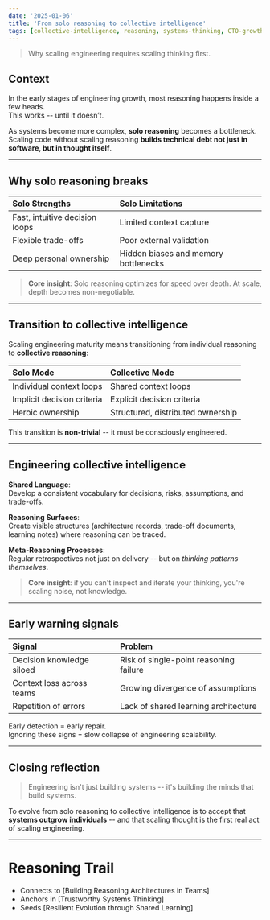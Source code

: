```yaml
---
date: '2025-01-06'
title: 'From solo reasoning to collective intelligence'
tags: [collective-intelligence, reasoning, systems-thinking, CTO-growth]
---
```


> Why scaling engineering requires scaling thinking first.

## Context

In the early stages of engineering growth, most reasoning happens inside a few heads.  
This works -- until it doesn’t.

As systems become more complex, **solo reasoning** becomes a bottleneck.  
Scaling code without scaling reasoning **builds technical debt not just in software, but in thought itself**.

---

## Why solo reasoning breaks

| Solo Strengths                         | Solo Limitations                        |
|:----------------------------------------|:----------------------------------------|
| Fast, intuitive decision loops          | Limited context capture                |
| Flexible trade-offs                     | Poor external validation                |
| Deep personal ownership                 | Hidden biases and memory bottlenecks    |

> **Core insight**: Solo reasoning optimizes for speed over depth. At scale, depth becomes non-negotiable.

---

## Transition to collective intelligence

Scaling engineering maturity means transitioning from individual reasoning to **collective reasoning**:

| Solo Mode                               | Collective Mode                          |
|:----------------------------------------|:-----------------------------------------|
| Individual context loops                | Shared context loops                     |
| Implicit decision criteria              | Explicit decision criteria               |
| Heroic ownership                        | Structured, distributed ownership        |

This transition is **non-trivial** -- it must be consciously engineered.

---

## Engineering collective intelligence

**Shared Language**:  
Develop a consistent vocabulary for decisions, risks, assumptions, and trade-offs.

**Reasoning Surfaces**:  
Create visible structures (architecture records, trade-off documents, learning notes) where reasoning can be traced.

**Meta-Reasoning Processes**:  
Regular retrospectives not just on delivery -- but on *thinking patterns themselves*.

> **Core insight**: if you can't inspect and iterate your thinking, you're scaling noise, not knowledge.

---

## Early warning signals

| Signal                             | Problem                                |
|:-----------------------------------|:---------------------------------------|
| Decision knowledge siloed          | Risk of single-point reasoning failure |
| Context loss across teams          | Growing divergence of assumptions      |
| Repetition of errors               | Lack of shared learning architecture   |

Early detection = early repair.  
Ignoring these signs = slow collapse of engineering scalability.

---

## Closing reflection

> Engineering isn't just building systems -- it's building the minds that build systems.

To evolve from solo reasoning to collective intelligence is to accept that **systems outgrow individuals** -- and that scaling thought is the first real act of scaling engineering.

---

# Reasoning Trail

- Connects to [Building Reasoning Architectures in Teams]
- Anchors in [Trustworthy Systems Thinking]
- Seeds [Resilient Evolution through Shared Learning]

